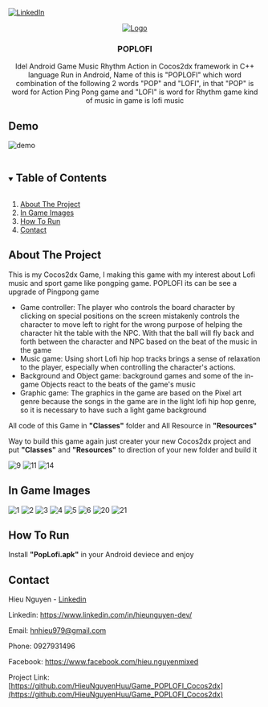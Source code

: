 
[![LinkedIn][linkedin-shield]][linkedin-url]

<p align="center">
 <a href="https://github.com/github_username/repo_name">
    <img src="images/logo.png" alt="Logo">
  </a>
  <h3 align="center">POPLOFI</h3>
  <p align="center">
 	Idel  Android Game Music Rhythm Action in Cocos2dx framework in C++ language Run in Android, 	Name of this is "POPLOFI" which word combination of the following 2 words "POP" and "LOFI", in that "POP" is word for Action Ping Pong game and "LOFI" is word for Rhythm game kind of music in game is lofi music</p>
</p>

## Demo 

![demo](/demo/demo.gif)

<details open="open">
  <summary><h2 style="display: inline-block">Table of Contents</h2></summary>
  <ol>
    <li><a href="#about-the-project">About The Project</a></li>
	<li><a href="#in-game-images">In Game Images</a></li>
	<li><a href="#how-to-run">How To Run</a></li>
	<li><a href="#contact">Contact</a></li>
  </ol>
</details>


## About The Project

This is my Cocos2dx Game, I making this game with my interest about Lofi music and sport game like pongping game. POPLOFI its can be see a upgrade of  Pingpong game 
* Game controller:
The player who controls the board character by clicking on special positions on the screen mistakenly controls the character to move left to right for the wrong purpose of helping the character hit the table with the NPC. With that the ball will fly back and forth between the character and NPC based on the beat of the music in the game
* Music game:
Using short Lofi hip hop tracks brings a sense of relaxation to the player, especially when controlling the character's actions.
* Background and Object game:
background games and some of the in-game Objects react to the beats of the game's music
* Graphic game:
The graphics in the game are based on the Pixel art genre because the songs in the game are in the light lofi hip hop genre, so it is necessary to have such a light game background

All code of this Game in **"Classes"** folder and All Resource in **"Resources"**

Way to build this game again just creater your new Cocos2dx project and put **"Classes"** and **"Resources"** to direction of your new folder and build it

![9](/images/9.png)
![11](/images/11.png)
![14](/images/14.png)

## In Game Images

![1](/images/1.png)
![2](/images/2.png)
![3](/images/3.png)
![4](/images/4.png)
![5](/images/5.png)
![6](/images/6.png)
![20](/images/20.png)
![21](/images/21.png)

## How To Run

Install **"PopLofi.apk"** in your Android deviece and enjoy

## Contact

Hieu Nguyen - [Linkedin](https://www.linkedin.com/in/hieunguyen-dev/)

Linkedin: https://www.linkedin.com/in/hieunguyen-dev/

Email: hnhieu979@gmail.com

Phone: 0927931496

Facebook: https://www.facebook.com/hieu.nguyenmixed

Project Link: [https://github.com/HieuNguyenHuu/Game_POPLOFI_Cocos2dx](https://github.com/HieuNguyenHuu/Game_POPLOFI_Cocos2dx)


[linkedin-shield]: https://img.shields.io/badge/-LinkedIn-black.svg?style=for-the-badge&logo=linkedin&colorB=555
[linkedin-url]: https://www.linkedin.com/in/hieunguyen-dev/



